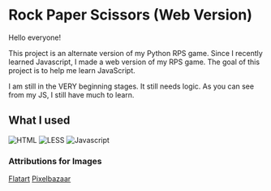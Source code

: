 # Rock Paper Scissors (Web Version)
Hello everyone!

This project is an alternate version of my Python RPS game. Since I recently learned Javascript, I made a web version of my RPS game. 
The goal of this project is to help me learn JavaScript. 

I am still in the VERY beginning stages. It still needs logic. As you can see from my JS, I still have much to learn. 

## What I used
![HTML](https://github.com/SydG04/cis170/assets/113223819/4991ce7a-7b9d-41c6-a4d1-82cd633bb50a)
![LESS](https://github.com/SydG04/RPS-HTML-CSS-JS-/assets/113223819/5ad9eb57-4f87-4aba-aee9-9009eb00780b)
![Javascript](https://github.com/SydG04/cis170/assets/113223819/2c9a36a5-79f5-4f60-9b68-3e549a17c64d)

### Attributions for Images
[Flatart](https://www.iconfinder.com/Flatart)
[Pixelbazaar](https://www.iconfinder.com/pixelbazaar)
